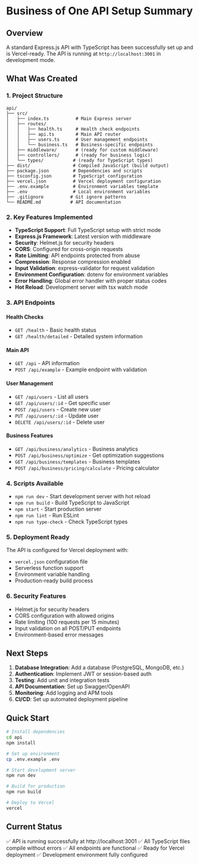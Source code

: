 # Business of One API Setup Summary

## Overview

A standard Express.js API with TypeScript has been successfully set up and is Vercel-ready. The API is running at `http://localhost:3001` in development mode.

## What Was Created

### 1. Project Structure
```
api/
├── src/
│   ├── index.ts          # Main Express server
│   ├── routes/
│   │   ├── health.ts     # Health check endpoints
│   │   ├── api.ts        # Main API router
│   │   ├── users.ts      # User management endpoints
│   │   └── business.ts   # Business-specific endpoints
│   ├── middleware/       # (ready for custom middleware)
│   ├── controllers/      # (ready for business logic)
│   └── types/           # (ready for TypeScript types)
├── dist/                # Compiled JavaScript (build output)
├── package.json         # Dependencies and scripts
├── tsconfig.json        # TypeScript configuration
├── vercel.json          # Vercel deployment configuration
├── .env.example         # Environment variables template
├── .env                 # Local environment variables
├── .gitignore          # Git ignore patterns
└── README.md           # API documentation
```

### 2. Key Features Implemented

- **TypeScript Support**: Full TypeScript setup with strict mode
- **Express.js Framework**: Latest version with middleware
- **Security**: Helmet.js for security headers
- **CORS**: Configured for cross-origin requests
- **Rate Limiting**: API endpoints protected from abuse
- **Compression**: Response compression enabled
- **Input Validation**: express-validator for request validation
- **Environment Configuration**: dotenv for environment variables
- **Error Handling**: Global error handler with proper status codes
- **Hot Reload**: Development server with tsx watch mode

### 3. API Endpoints

#### Health Checks
- `GET /health` - Basic health status
- `GET /health/detailed` - Detailed system information

#### Main API
- `GET /api` - API information
- `POST /api/example` - Example endpoint with validation

#### User Management
- `GET /api/users` - List all users
- `GET /api/users/:id` - Get specific user
- `POST /api/users` - Create new user
- `PUT /api/users/:id` - Update user
- `DELETE /api/users/:id` - Delete user

#### Business Features
- `GET /api/business/analytics` - Business analytics
- `POST /api/business/optimize` - Get optimization suggestions
- `GET /api/business/templates` - Business templates
- `POST /api/business/pricing/calculate` - Pricing calculator

### 4. Scripts Available

- `npm run dev` - Start development server with hot reload
- `npm run build` - Build TypeScript to JavaScript
- `npm start` - Start production server
- `npm run lint` - Run ESLint
- `npm run type-check` - Check TypeScript types

### 5. Deployment Ready

The API is configured for Vercel deployment with:
- `vercel.json` configuration file
- Serverless function support
- Environment variable handling
- Production-ready build process

### 6. Security Features

- Helmet.js for security headers
- CORS configuration with allowed origins
- Rate limiting (100 requests per 15 minutes)
- Input validation on all POST/PUT endpoints
- Environment-based error messages

## Next Steps

1. **Database Integration**: Add a database (PostgreSQL, MongoDB, etc.)
2. **Authentication**: Implement JWT or session-based auth
3. **Testing**: Add unit and integration tests
4. **API Documentation**: Set up Swagger/OpenAPI
5. **Monitoring**: Add logging and APM tools
6. **CI/CD**: Set up automated deployment pipeline

## Quick Start

```bash
# Install dependencies
cd api
npm install

# Set up environment
cp .env.example .env

# Start development server
npm run dev

# Build for production
npm run build

# Deploy to Vercel
vercel
```

## Current Status

✅ API is running successfully at http://localhost:3001
✅ All TypeScript files compile without errors
✅ All endpoints are functional
✅ Ready for Vercel deployment
✅ Development environment fully configured